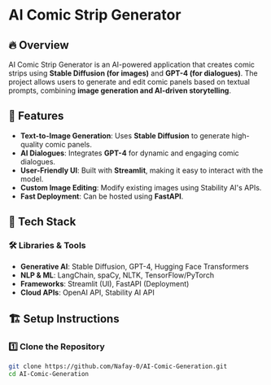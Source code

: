 # AI Comic Strip Generator  

## 🔥 Overview  
AI Comic Strip Generator is an AI-powered application that creates comic strips using **Stable Diffusion (for images)** and **GPT-4 (for dialogues)**. The project allows users to generate and edit comic panels based on textual prompts, combining **image generation and AI-driven storytelling**.  

## 🚀 Features  
- **Text-to-Image Generation**: Uses **Stable Diffusion** to generate high-quality comic panels.  
- **AI Dialogues**: Integrates **GPT-4** for dynamic and engaging comic dialogues.  
- **User-Friendly UI**: Built with **Streamlit**, making it easy to interact with the model.  
- **Custom Image Editing**: Modify existing images using Stability AI's APIs.  
- **Fast Deployment**: Can be hosted using **FastAPI**.  

## 📌 Tech Stack  
### **🛠 Libraries & Tools**  
- **Generative AI**: Stable Diffusion, GPT-4, Hugging Face Transformers  
- **NLP & ML**: LangChain, spaCy, NLTK, TensorFlow/PyTorch  
- **Frameworks**: Streamlit (UI), FastAPI (Deployment)  
- **Cloud APIs**: OpenAI API, Stability AI API  

## 🏗️ Setup Instructions  

### 1️⃣ **Clone the Repository**  
```bash
git clone https://github.com/Nafay-0/AI-Comic-Generation.git
cd AI-Comic-Generation

